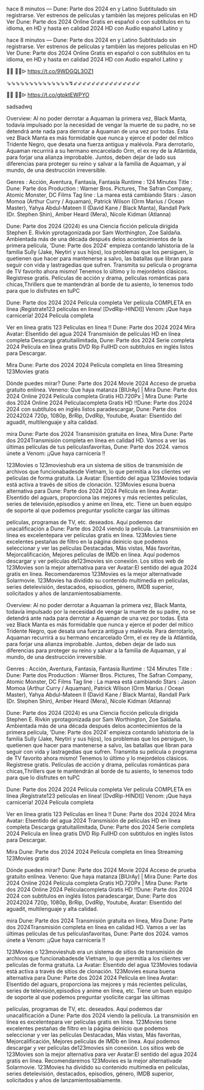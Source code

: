 hace 8 minutos — Dune: Parte dos 2024 en y Latino Subtitulado sin registrarse. Ver estrenos de películas y también las mejores películas en HD Ver Dune: Parte dos 2024 Online Gratis en español o con subtítulos en tu idioma, en HD y hasta en calidad 2024 HD con Audio español Latino y

hace 8 minutos — Dune: Parte dos 2024 en y Latino Subtitulado sin registrarse. Ver estrenos de películas y también las mejores películas en HD Ver Dune: Parte dos 2024 Online Gratis en español o con subtítulos en tu idioma, en HD y hasta en calidad 2024 HD con Audio español Latino y

🔴🔴 🔴🔴ᐅ  https://t.co/9WDGQL3OZ1

⇘⇘⇘⇘⇘⇘⇘⇘⇘⇘⇘⇘⇘⇘↯⇙⇙⇙⇙⇙⇙⇙⇙⇙⇙⇙⇙⇙⇙⇙

🔴🔴 🔴🔴ᐅ  https://t.co/gtpktEWPYO

sadsadwq

Overview: Al no poder derrotar a Aquaman la primera vez, Black Manta, todavía impulsado por la necesidad de vengar la muerte de su padre, no se detendrá ante nada para derrotar a Aquaman de una vez por todas. Esta vez Black Manta es más formidable que nunca y ejerce el poder del mítico Tridente Negro, que desata una fuerza antigua y malévola. Para derrotarlo, Aquaman recurrirá a su hermano encarcelado Orm, el ex rey de la Atlántida, para forjar una alianza improbable. Juntos, deben dejar de lado sus diferencias para proteger su reino y salvar a la familia de Aquaman, y al mundo, de una destrucción irreversible.


Genres : Acción, Aventura, Fantasía, Fantasía
Runtime : 124 Minutes
Title : Dune: Parte dos
Production : Warner Bros. Pictures, The Safran Company, Atomic Monster, DC Films
Tag line : La marea está cambiando
Stars : Jason Momoa (Arthur Curry / Aquaman), Patrick Wilson (Orm Marius / Ocean Master), Yahya Abdul-Mateen II (David Kane / Black Manta), Randall Park (Dr. Stephen Shin), Amber Heard (Mera), Nicole Kidman (Atlanna)



Dune: Parte dos 2024 (2024) es una Ciencia ficción película dirigida Stephen E. Rivkin yprotagonizada por Sam Worthington, Zoe Saldaña. Ambientada más de una década después delos acontecimientos de la primera película, 'Dune: Parte dos 2024' empieza contando lahistoria de la familia Sully (Jake, Neytiri y sus hijos), los problemas que los persiguen, lo quetienen que hacer para mantenerse a salvo, las batallas que libran para seguir con vida y lastragedias que sufren. Transmita su película o programa de TV favorito ahora mismo! Tenemos lo último y lo mejordelos clásicos. Regístrese gratis. Películas de acción y drama, películas románticas para chicas,Thrillers que te mantendrán al borde de tu asiento, lo tenemos todo para que lo disfrutes en tuPC



Dune: Parte dos 2024 2024 Película completa Ver película COMPLETA en línea ¡Regístrate123 películas en línea! [DvdRip-HINDI]] Venom: ¡Que haya carnicería! 2024 Película completa



Ver en línea gratis 123 Películas en línea !! Dune: Parte dos 2024 2024 Mira Avatar: Elsentido del agua 2024 Transmisión de películas HD en línea completa Descarga gratuitailimitada, Dune: Parte dos 2024 Serie completa 2024 Película en línea gratis DVD Rip FullHD con subtítulos en inglés listos para Descargar.



Mira Dune: Parte dos 2024 2024 Película completa en línea Streaming 123Movies gratis



Dónde puedes mirar? Dune: Parte dos 2024 Movie 2024 Acceso de prueba gratuito enlínea. Veneno: Que haya matanza [BlUrAy] | Mira Dune: Parte dos 2024 Online 2024 Película completa Gratis HD.720Px | Mira Dune: Parte dos 2024 Online 2024 Películacompleta Gratis HD !!Dune: Parte dos 2024 2024 con subtítulos en inglés listos paradescargar, Dune: Parte dos 20242024 720p, 1080p, BrRip, DvdRip, Youtube, Avatar: Elsentido del aguadit, multilenguaje y alta calidad.



mira Dune: Parte dos 2024 Transmisión gratuita en línea, Mira Dune: Parte dos 2024Transmisión completa en línea en calidad HD. Vamos a ver las últimas películas de tus películasfavoritas, Dune: Parte dos 2024. vamos únete a Venom: ¡¡Que haya carnicería !!



123Movies o 123movieshub era un sistema de sitios de transmisión de archivos que funcionabadesde Vietnam, lo que permitía a los clientes ver películas de forma gratuita. La Avatar: Elsentido del agua 123Movies todavía está activa a través de sitios de clonación. 123Movies esuna buena alternativa para Dune: Parte dos 2024 2024 Película en línea Avatar: Elsentido del aguars, proporciona las mejores y más recientes películas, series de televisión,episodios y anime en línea, etc. Tiene un buen equipo de soporte al que podemos preguntar ysolicite cargar las últimas



películas, programas de TV, etc. deseados. Aquí podemos dar unacalificación a Dune: Parte dos 2024 viendo la película. La transmisión en línea es excelentepara ver películas gratis en línea. 123Movies tiene excelentes pestañas de filtro en la página deinicio que podemos seleccionar y ver las películas Destacadas, Más vistas, Más favoritas, Mejorcalificación, Mejores películas de IMDb en línea. Aquí podemos descargar y ver películas de123movies sin conexión. Los sitios web de 123Movies son la mejor alternativa para ver Avatar:El sentido del agua 2024 gratis en línea. Recomendaremos 123Movies es la mejor alternativade Solarmovie. 123Movies ha dividido su contenido multimedia en películas, series detelevisión, destacados, episodios, género, IMDB superior, solicitados y años de lanzamientosabiamente.

Overview: Al no poder derrotar a Aquaman la primera vez, Black Manta, todavía impulsado por la necesidad de vengar la muerte de su padre, no se detendrá ante nada para derrotar a Aquaman de una vez por todas. Esta vez Black Manta es más formidable que nunca y ejerce el poder del mítico Tridente Negro, que desata una fuerza antigua y malévola. Para derrotarlo, Aquaman recurrirá a su hermano encarcelado Orm, el ex rey de la Atlántida, para forjar una alianza improbable. Juntos, deben dejar de lado sus diferencias para proteger su reino y salvar a la familia de Aquaman, y al mundo, de una destrucción irreversible.


Genres : Acción, Aventura, Fantasía, Fantasía
Runtime : 124 Minutes
Title : Dune: Parte dos
Production : Warner Bros. Pictures, The Safran Company, Atomic Monster, DC Films
Tag line : La marea está cambiando
Stars : Jason Momoa (Arthur Curry / Aquaman), Patrick Wilson (Orm Marius / Ocean Master), Yahya Abdul-Mateen II (David Kane / Black Manta), Randall Park (Dr. Stephen Shin), Amber Heard (Mera), Nicole Kidman (Atlanna)



Dune: Parte dos 2024 (2024) es una Ciencia ficción película dirigida Stephen E. Rivkin yprotagonizada por Sam Worthington, Zoe Saldaña. Ambientada más de una década después delos acontecimientos de la primera película, 'Dune: Parte dos 2024' empieza contando lahistoria de la familia Sully (Jake, Neytiri y sus hijos), los problemas que los persiguen, lo quetienen que hacer para mantenerse a salvo, las batallas que libran para seguir con vida y lastragedias que sufren. Transmita su película o programa de TV favorito ahora mismo! Tenemos lo último y lo mejordelos clásicos. Regístrese gratis. Películas de acción y drama, películas románticas para chicas,Thrillers que te mantendrán al borde de tu asiento, lo tenemos todo para que lo disfrutes en tuPC



Dune: Parte dos 2024 2024 Película completa Ver película COMPLETA en línea ¡Regístrate123 películas en línea! [DvdRip-HINDI]] Venom: ¡Que haya carnicería! 2024 Película completa



Ver en línea gratis 123 Películas en línea !! Dune: Parte dos 2024 2024 Mira Avatar: Elsentido del agua 2024 Transmisión de películas HD en línea completa Descarga gratuitailimitada, Dune: Parte dos 2024 Serie completa 2024 Película en línea gratis DVD Rip FullHD con subtítulos en inglés listos para Descargar.



Mira Dune: Parte dos 2024 2024 Película completa en línea Streaming 123Movies gratis



Dónde puedes mirar? Dune: Parte dos 2024 Movie 2024 Acceso de prueba gratuito enlínea. Veneno: Que haya matanza [BlUrAy] | Mira Dune: Parte dos 2024 Online 2024 Película completa Gratis HD.720Px | Mira Dune: Parte dos 2024 Online 2024 Películacompleta Gratis HD !!Dune: Parte dos 2024 2024 con subtítulos en inglés listos paradescargar, Dune: Parte dos 20242024 720p, 1080p, BrRip, DvdRip, Youtube, Avatar: Elsentido del aguadit, multilenguaje y alta calidad.



mira Dune: Parte dos 2024 Transmisión gratuita en línea, Mira Dune: Parte dos 2024Transmisión completa en línea en calidad HD. Vamos a ver las últimas películas de tus películasfavoritas, Dune: Parte dos 2024. vamos únete a Venom: ¡¡Que haya carnicería !!



123Movies o 123movieshub era un sistema de sitios de transmisión de archivos que funcionabadesde Vietnam, lo que permitía a los clientes ver películas de forma gratuita. La Avatar: Elsentido del agua 123Movies todavía está activa a través de sitios de clonación. 123Movies esuna buena alternativa para Dune: Parte dos 2024 2024 Película en línea Avatar: Elsentido del aguars, proporciona las mejores y más recientes películas, series de televisión,episodios y anime en línea, etc. Tiene un buen equipo de soporte al que podemos preguntar ysolicite cargar las últimas



películas, programas de TV, etc. deseados. Aquí podemos dar unacalificación a Dune: Parte dos 2024 viendo la película. La transmisión en línea es excelentepara ver películas gratis en línea. 123Movies tiene excelentes pestañas de filtro en la página deinicio que podemos seleccionar y ver las películas Destacadas, Más vistas, Más favoritas, Mejorcalificación, Mejores películas de IMDb en línea. Aquí podemos descargar y ver películas de123movies sin conexión. Los sitios web de 123Movies son la mejor alternativa para ver Avatar:El sentido del agua 2024 gratis en línea. Recomendaremos 123Movies es la mejor alternativade Solarmovie. 123Movies ha dividido su contenido multimedia en películas, series detelevisión, destacados, episodios, género, IMDB superior, solicitados y años de lanzamientosabiamente.
